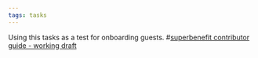 ```yaml
---
tags: tasks
---
```

Using this tasks as a test for onboarding guests.
#[superbenefit contributor guide - working draft](/notes/archive/clarity/Tags/superbenefit%20contributor%20guide%20-%20working%20draft.md) 